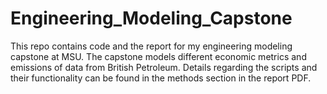# Engineering_Modeling_Capstone
This repo contains code and the report for my engineering modeling capstone at MSU. The capstone models different economic metrics and emissions of data from British Petroleum. Details regarding the scripts and their functionality can be found in the methods section in the report PDF.
